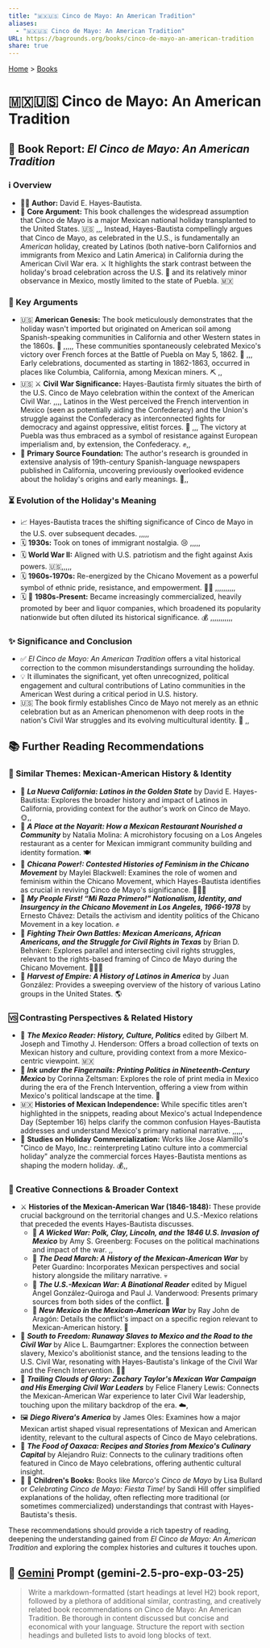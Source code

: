 ```yaml
---
title: "🇲🇽🇺🇸 Cinco de Mayo: An American Tradition"
aliases:
  - "🇲🇽🇺🇸 Cinco de Mayo: An American Tradition"
URL: https://bagrounds.org/books/cinco-de-mayo-an-american-tradition
share: true
---
```

[Home](../index.md) > [Books](./index.md)  
# 🇲🇽🇺🇸 Cinco de Mayo: An American Tradition  
  
## 📖 Book Report: *El Cinco de Mayo: An American Tradition*  
  
### ℹ️ Overview  
  
* 🧑‍🏫 **Author:** David E. Hayes-Bautista.  
* 📜 **Core Argument:** This book challenges the widespread assumption that Cinco de Mayo is a major Mexican national holiday transplanted to the United States. 🇺🇸 ,,, Instead, Hayes-Bautista compellingly argues that Cinco de Mayo, as celebrated in the U.S., is fundamentally an *American* holiday, created by Latinos (both native-born Californios and immigrants from Mexico and Latin America) in California during the American Civil War era. ⚔️ It highlights the stark contrast between the holiday's broad celebration across the U.S. 🎊 and its relatively minor observance in Mexico, mostly limited to the state of Puebla. 🇲🇽  
  
### 🔑 Key Arguments  
  
* 🇺🇸 **American Genesis:** The book meticulously demonstrates that the holiday wasn't imported but originated on American soil among Spanish-speaking communities in California and other Western states in the 1860s. 🌵 ,,,,, These communities spontaneously celebrated Mexico's victory over French forces at the Battle of Puebla on May 5, 1862. 🎉 ,,, Early celebrations, documented as starting in 1862-1863, occurred in places like Columbia, California, among Mexican miners. ⛏️ ,,  
* 🇺🇸 ⚔️ **Civil War Significance:** Hayes-Bautista firmly situates the birth of the U.S. Cinco de Mayo celebration within the context of the American Civil War. ,,,, Latinos in the West perceived the French intervention in Mexico (seen as potentially aiding the Confederacy) and the Union's struggle against the Confederacy as interconnected fights for democracy and against oppressive, elitist forces. 🤝 ,,, The victory at Puebla was thus embraced as a symbol of resistance against European imperialism and, by extension, the Confederacy. ✊,,  
* 📰 **Primary Source Foundation:** The author's research is grounded in extensive analysis of 19th-century Spanish-language newspapers published in California, uncovering previously overlooked evidence about the holiday's origins and early meanings. 🧐,,  
  
### ⏳ Evolution of the Holiday's Meaning  
  
* 📈 Hayes-Bautista traces the shifting significance of Cinco de Mayo in the U.S. over subsequent decades. ,,,,,  
* 🗓️ **1930s:** Took on tones of immigrant nostalgia. 😢 ,,,,,  
* 🗓️ **World War II:** Aligned with U.S. patriotism and the fight against Axis powers. 🇺🇸,,,,,  
* 🗓️ **1960s-1970s:** Re-energized by the Chicano Movement as a powerful symbol of ethnic pride, resistance, and empowerment. ✊🏿 ,,,,,,,,,,  
* 🗓️ 🍺 **1980s-Present:** Became increasingly commercialized, heavily promoted by beer and liquor companies, which broadened its popularity nationwide but often diluted its historical significance. 💰 ,,,,,,,,,,,  
  
### ✨ Significance and Conclusion  
  
* ✅ *El Cinco de Mayo: An American Tradition* offers a vital historical correction to the common misunderstandings surrounding the holiday.  
* 💡 It illuminates the significant, yet often unrecognized, political engagement and cultural contributions of Latino communities in the American West during a critical period in U.S. history.  
* 🇺🇸 The book firmly establishes Cinco de Mayo not merely as an ethnic celebration but as an American phenomenon with deep roots in the nation's Civil War struggles and its evolving multicultural identity. 🎉 ,,  
  
## 📚 Further Reading Recommendations  
  
### 🤝 Similar Themes: Mexican-American History & Identity  
  
* 📖 **_La Nueva California: Latinos in the Golden State_** by David E. Hayes-Bautista: Explores the broader history and impact of Latinos in California, providing context for the author's work on Cinco de Mayo. 🌞,,  
* 📖 **_A Place at the Nayarit: How a Mexican Restaurant Nourished a Community_** by Natalia Molina: A microhistory focusing on a Los Angeles restaurant as a center for Mexican immigrant community building and identity formation. 🍽️  
* 📖 **_Chicana Power!: Contested Histories of Feminism in the Chicano Movement_** by Maylei Blackwell: Examines the role of women and feminism within the Chicano Movement, which Hayes-Bautista identifies as crucial in reviving Cinco de Mayo's significance. 👩🏽‍🦱  
* 📖 **_My People First! “Mi Raza Primero!” Nationalism, Identity, and Insurgency in the Chicano Movement in Los Angeles, 1966-1978_** by Ernesto Chávez: Details the activism and identity politics of the Chicano Movement in a key location. ✊  
* 📖 **_Fighting Their Own Battles: Mexican Americans, African Americans, and the Struggle for Civil Rights in Texas_** by Brian D. Behnken: Explores parallel and intersecting civil rights struggles, relevant to the rights-based framing of Cinco de Mayo during the Chicano Movement. 🧑‍🤝‍🧑  
* 📖 **_Harvest of Empire: A History of Latinos in America_** by Juan González: Provides a sweeping overview of the history of various Latino groups in the United States. 🌎  
  
### 🆚 Contrasting Perspectives & Related History  
  
* 📖 **_The Mexico Reader: History, Culture, Politics_** edited by Gilbert M. Joseph and Timothy J. Henderson: Offers a broad collection of texts on Mexican history and culture, providing context from a more Mexico-centric viewpoint. 🇲🇽  
* 📖 **_Ink under the Fingernails: Printing Politics in Nineteenth-Century Mexico_** by Corinna Zeltsman: Explores the role of print media in Mexico during the era of the French Intervention, offering a view from within Mexico's political landscape at the time. 📰  
* 🇲🇽 **Histories of Mexican Independence:** While specific titles aren't highlighted in the snippets, reading about Mexico's actual Independence Day (September 16) helps clarify the common confusion Hayes-Bautista addresses and understand Mexico's primary national narrative. ,,,,,  
* 📰 **Studies on Holiday Commercialization:** Works like Jose Alamillo's "Cinco de Mayo, Inc.: reinterpreting Latino culture into a commercial holiday" analyze the commercial forces Hayes-Bautista mentions as shaping the modern holiday. 💰,,  
  
### 🎨 Creative Connections & Broader Context  
  
* ⚔️ **Histories of the Mexican-American War (1846-1848):** These provide crucial background on the territorial changes and U.S.-Mexico relations that preceded the events Hayes-Bautista discusses.  
    * 📖 **_A Wicked War: Polk, Clay, Lincoln, and the 1846 U.S. Invasion of Mexico_** by Amy S. Greenberg: Focuses on the political machinations and impact of the war. ,,  
    * 📖 **_The Dead March: A History of the Mexican-American War_** by Peter Guardino: Incorporates Mexican perspectives and social history alongside the military narrative. 💀  
    * 📖 **_The U.S.-Mexican War: A Binational Reader_** edited by Miguel Ángel González-Quiroga and Paul J. Vanderwood: Presents primary sources from both sides of the conflict. 📖  
    * 📖 **_New Mexico in the Mexican-American War_** by Ray John de Aragón: Details the conflict's impact on a specific region relevant to Mexican-American history. 🌵  
* 📖 **_South to Freedom: Runaway Slaves to Mexico and the Road to the Civil War_** by Alice L. Baumgartner: Explores the connection between slavery, Mexico's abolitionist stance, and the tensions leading to the U.S. Civil War, resonating with Hayes-Bautista's linkage of the Civil War and the French Intervention. 🏃🏿  
* 📖 **_Trailing Clouds of Glory: Zachary Taylor's Mexican War Campaign and His Emerging Civil War Leaders_** by Felice Flanery Lewis: Connects the Mexican-American War experience to later Civil War leadership, touching upon the military backdrop of the era. ☁️,  
* 🖼️ **_Diego Rivera's America_** by James Oles: Examines how a major Mexican artist shaped visual representations of Mexican and American identity, relevant to the cultural aspects of Cinco de Mayo celebrations.  
* 🌮 **_The Food of Oaxaca: Recipes and Stories from Mexico's Culinary Capital_** by Alejandro Ruiz: Connects to the culinary traditions often featured in Cinco de Mayo celebrations, offering authentic cultural insight.  
* 👦 👧 **Children's Books:** Books like *Marco's Cinco de Mayo* by Lisa Bullard or *Celebrating Cinco de Mayo: Fiesta Time!* by Sandi Hill offer simplified explanations of the holiday, often reflecting more traditional (or sometimes commercialized) understandings that contrast with Hayes-Bautista's thesis.  
  
These recommendations should provide a rich tapestry of reading, deepening the understanding gained from *El Cinco de Mayo: An American Tradition* and exploring the complex histories and cultures it touches upon.  
  
## 💬 [Gemini](../software/gemini.md) Prompt (gemini-2.5-pro-exp-03-25)  
> Write a markdown-formatted (start headings at level H2) book report, followed by a plethora of additional similar, contrasting, and creatively related book recommendations on Cinco de Mayo: An American Tradition. Be thorough in content discussed but concise and economical with your language. Structure the report with section headings and bulleted lists to avoid long blocks of text.